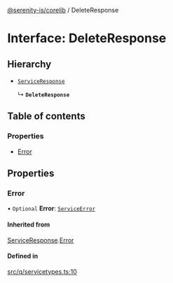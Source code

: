 [@serenity-is/corelib](../README.md) / DeleteResponse

# Interface: DeleteResponse

## Hierarchy

- [`ServiceResponse`](ServiceResponse.md)

  ↳ **`DeleteResponse`**

## Table of contents

### Properties

- [Error](DeleteResponse.md#error)

## Properties

### Error

• `Optional` **Error**: [`ServiceError`](ServiceError.md)

#### Inherited from

[ServiceResponse](ServiceResponse.md).[Error](ServiceResponse.md#error)

#### Defined in

[src/q/servicetypes.ts:10](https://github.com/serenity-is/serenity/blob/master/packages/corelib/src/q/servicetypes.ts#L10)
